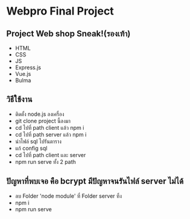 # Webpro Final Project
## Project Web shop Sneak!(รองเท้า)

- HTML
- CSS
- JS
- Express.js
- Vue.js
- Bulma

## วิธีใช้งาน
- ติดตั้ง node.js ลงเครื่อง
- git clone project นี้ลงมา
- cd ไปที่ path client แล้ว npm i
- cd ไปที่ path server แล้ว npm i
- นำไฟล์ sql ไปรันตาราง
- แก้ config sql
- cd ไปที่ path client และ server
- npm run serve ทั้ง 2 path
## ปัญหาที่พบเจอ คือ bcrypt มีปัญหาจนรันไฟล์ server ไม่ได้
- ลบ Folder 'node module' ที่ Folder server ทิ้ง
- npm i
- npm run serve 
